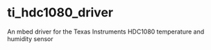 # ti_hdc1080_driver
An mbed driver for the Texas Instruments HDC1080 temperature and humidity sensor
